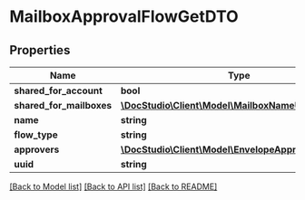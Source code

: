 # MailboxApprovalFlowGetDTO

## Properties
Name | Type | Description | Notes
------------ | ------------- | ------------- | -------------
**shared_for_account** | **bool** |  | [optional] 
**shared_for_mailboxes** | [**\DocStudio\Client\Model\MailboxNameUuidDTO[]**](MailboxNameUuidDTO.md) |  | [optional] 
**name** | **string** |  | 
**flow_type** | **string** |  | 
**approvers** | [**\DocStudio\Client\Model\EnvelopeApproverGetDTO[]**](EnvelopeApproverGetDTO.md) |  | 
**uuid** | **string** |  | [optional] 

[[Back to Model list]](../../README.md#documentation-for-models) [[Back to API list]](../../README.md#documentation-for-api-endpoints) [[Back to README]](../../README.md)

